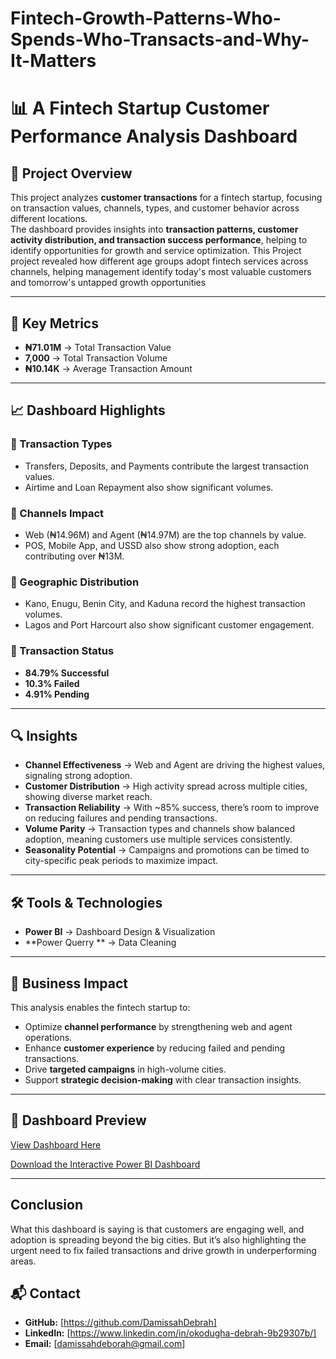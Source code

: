 # Fintech-Growth-Patterns-Who-Spends-Who-Transacts-and-Why-It-Matters
 
# 📊 A Fintech Startup Customer Performance Analysis Dashboard

## 🔎 Project Overview
This project analyzes **customer transactions** for a fintech startup, focusing on transaction values, channels, types, and customer behavior across different locations.  
The dashboard provides insights into **transaction patterns, customer activity distribution, and transaction success performance**, helping to identify opportunities for growth and service optimization.
This Project project revealed how different age groups adopt fintech services across channels, helping management identify today's most valuable customers and tomorrow's untapped growth opportunities

---

## 🎯 Key Metrics
- **₦71.01M** → Total Transaction Value  
- **7,000** → Total Transaction Volume  
- **₦10.14K** → Average Transaction Amount  

---

## 📈 Dashboard Highlights
### 🔹 Transaction Types
- Transfers, Deposits, and Payments contribute the largest transaction values.  
- Airtime and Loan Repayment also show significant volumes.  

### 🔹 Channels Impact
- Web (₦14.96M) and Agent (₦14.97M) are the top channels by value.  
- POS, Mobile App, and USSD also show strong adoption, each contributing over ₦13M.  

### 🔹 Geographic Distribution
- Kano, Enugu, Benin City, and Kaduna record the highest transaction volumes.  
- Lagos and Port Harcourt also show significant customer engagement.  

### 🔹 Transaction Status
- **84.79% Successful**  
- **10.3% Failed**  
- **4.91% Pending**  

---

## 🔍 Insights
- **Channel Effectiveness** → Web and Agent are driving the highest values, signaling strong adoption.  
- **Customer Distribution** → High activity spread across multiple cities, showing diverse market reach.  
- **Transaction Reliability** → With ~85% success, there’s room to improve on reducing failures and pending transactions.  
- **Volume Parity** → Transaction types and channels show balanced adoption, meaning customers use multiple services consistently.  
- **Seasonality Potential** → Campaigns and promotions can be timed to city-specific peak periods to maximize impact.  

---

## 🛠️ Tools & Technologies
- **Power BI** → Dashboard Design & Visualization  
- **Power Querry ** → Data Cleaning 

---

## 🚀 Business Impact
This analysis enables the fintech startup to:  
- Optimize **channel performance** by strengthening web and agent operations.  
- Enhance **customer experience** by reducing failed and pending transactions.  
- Drive **targeted campaigns** in high-volume cities.  
- Support **strategic decision-making** with clear transaction insights.



---

## 📌 Dashboard Preview
[View Dashboard Here](https://github.com/user-attachments/assets/b61e60f7-9518-4021-8b8e-d3c7aa9aa224)

[Download the Interactive Power BI Dashboard](https://github.com/DamissahDebrah/Fintech-Growth-Patterns-Who-Spends-Who-Transacts-and-Why-It-Matters/raw/refs/heads/main/Customer%20Performance%20Analysis%20Dashboard%201.pbix)
  


---

## Conclusion
What this dashboard is saying is that customers are engaging well, and adoption is spreading beyond the big cities. 
But it’s also highlighting the urgent need to fix failed transactions and drive growth in underperforming areas.


## 📬 Contact  
- **GitHub:** [https://github.com/DamissahDebrah]  
- **LinkedIn:** [https://www.linkedin.com/in/okodugha-debrah-9b29307b/]  
- **Email:** [damissahdeborah@gmail.com]  

